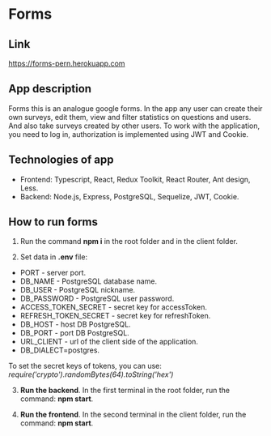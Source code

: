 # Forms

## Link 
https://forms-pern.herokuapp.com

## App description

Forms this is an analogue google forms.
In the app any user can create their own surveys, edit them, view and filter statistics on questions and users. And also take surveys created by other users. To work with the application, you need to log in, authorization is implemented using JWT and Cookie.

## Technologies of app

- Frontend: Typescript, React, Redux Toolkit, React Router, Ant design, Less.
- Backend: Node.js, Express, PostgreSQL, Sequelize, JWT, Cookie.

## How to run forms

1. Run the command **npm i** in the root folder and in the client folder.

2. Set data in **.env** file:
- PORT - server port.
- DB_NAME - PostgreSQL database name.
- DB_USER - PostgreSQL nickname.
- DB_PASSWORD - PostgreSQL user password.
- ACCESS_TOKEN_SECRET - secret key for accessToken.
- REFRESH_TOKEN_SECRET - secret key for refreshToken.
- DB_HOST - host DB PostgreSQL.
- DB_PORT - port DB PostgreSQL.
- URL_CLIENT - url of the client side of the application.
- DB_DIALECT=postgres.  

To set the secret keys of tokens, you can use: *require('crypto').randomBytes(64).toString('hex')*

3. **Run the backend**. 
In the first terminal in the root folder, run the command: **npm start**.

4. **Run the frontend**. 
In the second terminal in the client folder, run the command: **npm start**.